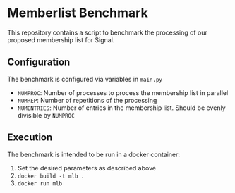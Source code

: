 # Memberlist Benchmark

This repository contains a script to benchmark the processing of our proposed membership list for Signal.

## Configuration

The benchmark is configured via variables in `main.py`

- `NUMPROC`: Number of processes to process the membership list in parallel
- `NUMREP`: Number of repetitions of the processing
- `NUMENTRIES`: Number of entries in the membership list.
	Should be evenly divisible by `NUMPROC`

## Execution

The benchmark is intended to be run in a docker container:

1. Set the desired parameters as described above
2. `docker build -t mlb .`
3. `docker run mlb`
